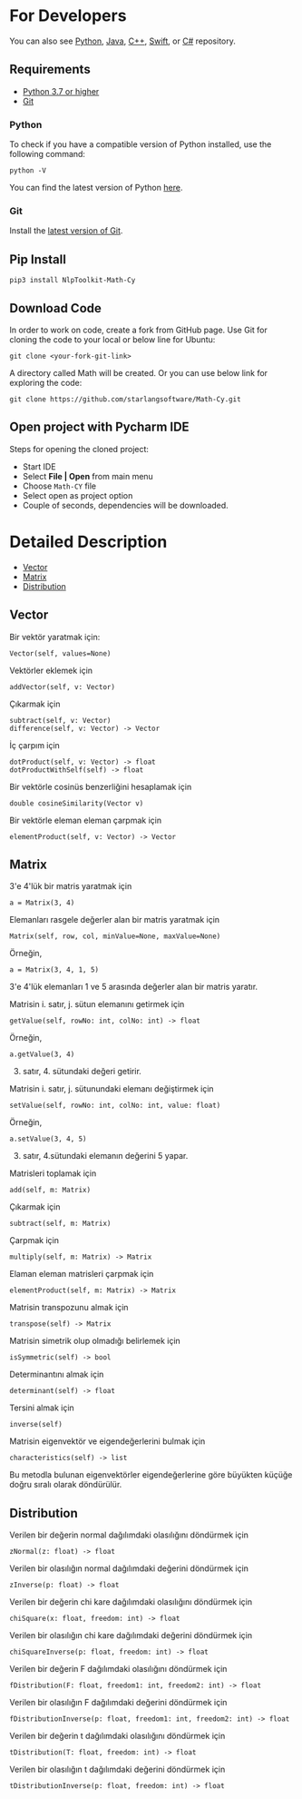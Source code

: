 For Developers
============
You can also see [Python](https://github.com/starlangsoftware/Math-Py), [Java](https://github.com/starlangsoftware/Math), [C++](https://github.com/starlangsoftware/Math-CPP), [Swift](https://github.com/starlangsoftware/Math-Swift), or [C#](https://github.com/starlangsoftware/Math-CPP) repository.

## Requirements

* [Python 3.7 or higher](#python)
* [Git](#git)

### Python 

To check if you have a compatible version of Python installed, use the following command:

    python -V
    
You can find the latest version of Python [here](https://www.python.org/downloads/).

### Git

Install the [latest version of Git](https://git-scm.com/book/en/v2/Getting-Started-Installing-Git).

## Pip Install

	pip3 install NlpToolkit-Math-Cy

## Download Code

In order to work on code, create a fork from GitHub page. 
Use Git for cloning the code to your local or below line for Ubuntu:

	git clone <your-fork-git-link>

A directory called Math will be created. Or you can use below link for exploring the code:

	git clone https://github.com/starlangsoftware/Math-Cy.git

## Open project with Pycharm IDE

Steps for opening the cloned project:

* Start IDE
* Select **File | Open** from main menu
* Choose `Math-CY` file
* Select open as project option
* Couple of seconds, dependencies will be downloaded. 

Detailed Description
============

+ [Vector](#vector)
+ [Matrix](#matrix)
+ [Distribution](#distribution)

## Vector

Bir vektör yaratmak için:

	Vector(self, values=None)

Vektörler eklemek için

	addVector(self, v: Vector)

Çıkarmak için

	subtract(self, v: Vector)
	difference(self, v: Vector) -> Vector

İç çarpım için

	dotProduct(self, v: Vector) -> float
	dotProductWithSelf(self) -> float

Bir vektörle cosinüs benzerliğini hesaplamak için

	double cosineSimilarity(Vector v)

Bir vektörle eleman eleman çarpmak için

	elementProduct(self, v: Vector) -> Vector

## Matrix

3'e 4'lük bir matris yaratmak için

	a = Matrix(3, 4)

Elemanları rasgele değerler alan bir matris yaratmak için

	Matrix(self, row, col, minValue=None, maxValue=None)

Örneğin, 

	a = Matrix(3, 4, 1, 5)
 
3'e 4'lük elemanları 1 ve 5 arasında değerler alan bir matris yaratır.

Matrisin i. satır, j. sütun elemanını getirmek için 

	getValue(self, rowNo: int, colNo: int) -> float

Örneğin,

	a.getValue(3, 4)

3. satır, 4. sütundaki değeri getirir.

Matrisin i. satır, j. sütunundaki elemanı değiştirmek için

	setValue(self, rowNo: int, colNo: int, value: float)

Örneğin,

	a.setValue(3, 4, 5)

3. satır, 4.sütundaki elemanın değerini 5 yapar.

Matrisleri toplamak için

	add(self, m: Matrix)

Çıkarmak için 

	subtract(self, m: Matrix)

Çarpmak için 

	multiply(self, m: Matrix) -> Matrix

Elaman eleman matrisleri çarpmak için

	elementProduct(self, m: Matrix) -> Matrix

Matrisin transpozunu almak için

	transpose(self) -> Matrix

Matrisin simetrik olup olmadığı belirlemek için

	isSymmetric(self) -> bool

Determinantını almak için

	determinant(self) -> float

Tersini almak için

	inverse(self)

Matrisin eigenvektör ve eigendeğerlerini bulmak için

	characteristics(self) -> list

Bu metodla bulunan eigenvektörler eigendeğerlerine göre büyükten küçüğe doğru 
sıralı olarak döndürülür.

## Distribution

Verilen bir değerin normal dağılımdaki olasılığını döndürmek için

	zNormal(z: float) -> float

Verilen bir olasılığın normal dağılımdaki değerini döndürmek için

	zInverse(p: float) -> float

Verilen bir değerin chi kare dağılımdaki olasılığını döndürmek için

	chiSquare(x: float, freedom: int) -> float

Verilen bir olasılığın chi kare dağılımdaki değerini döndürmek için

	chiSquareInverse(p: float, freedom: int) -> float

Verilen bir değerin F dağılımdaki olasılığını döndürmek için

	fDistribution(F: float, freedom1: int, freedom2: int) -> float

Verilen bir olasılığın F dağılımdaki değerini döndürmek için

	fDistributionInverse(p: float, freedom1: int, freedom2: int) -> float

Verilen bir değerin t dağılımdaki olasılığını döndürmek için

	tDistribution(T: float, freedom: int) -> float

Verilen bir olasılığın t dağılımdaki değerini döndürmek için

	tDistributionInverse(p: float, freedom: int) -> float
